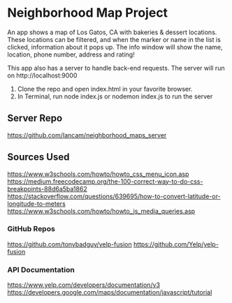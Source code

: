 # Neighborhood Map Project

An app shows a map of Los Gatos, CA with bakeries & dessert locations. These locations can be filtered, and when the marker or name in the list is clicked, information about it pops up. The info window will show the name, location, phone number, address and rating!

This app also has a server to handle back-end requests. The server will run on http://localhost:9000

1. Clone the repo and open index.html in your favorite browser.
2. In Terminal, run node index.js or nodemon index.js to run the server

## Server Repo

https://github.com/Iancam/neighborhood_maps_server

## Sources Used

https://www.w3schools.com/howto/howto_css_menu_icon.asp
https://medium.freecodecamp.org/the-100-correct-way-to-do-css-breakpoints-88d6a5ba1862
https://stackoverflow.com/questions/639695/how-to-convert-latitude-or-longitude-to-meters
https://www.w3schools.com/howto/howto_js_media_queries.asp

### GitHub Repos

https://github.com/tonybadguy/yelp-fusion
https://github.com/Yelp/yelp-fusion

### API Documentation

https://www.yelp.com/developers/documentation/v3
https://developers.google.com/maps/documentation/javascript/tutorial
